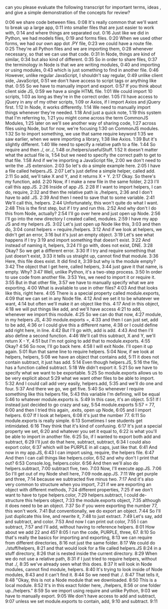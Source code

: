 can you please evaluate the following transcript for important terms, ideas , and give a simple demonstration of the concepts for review? 

0:06
we share code between files.
0:08
It's really common that we'll want to break up a large app,
0:11
into smaller files that are just easier to work with,
0:14
and where things are separated out.
0:16
Just like we did in Python, we had models files,
0:19
and forms files.
0:20
When we used other forms, we had our own app dot .PY file,
0:23
we could have a route file.
0:25
They're all Python files and we are importing them,
0:28
whenever necessary, so that we can use that code.
0:31
In Node, things are kind of similar,
0:34
but also kind of different.
0:35
So in order to share files,
0:37
the terminology in Node is that we are writing modules,
0:40
and importing or using modules,
0:43
which is just something to find in another file.
0:46
However, unlike regular JavaScript, I shouldn't say regular,
0:49
unlike client side, JavaScript,
0:51
we don't have access to script tags or anything like that.
0:55
So we have to manually import and export.
0:57
If you think about client side JS,
0:59
we have a single HTML file.
1:01
We could import 10 scripts,
1:03
as long as they're in the correct order.
1:05
I'll have access to jQuery in any of my other scripts,
1:09
or Axios, if I import Axios and jQuery first.
1:12
In Node, it works differently.
1:14
We need to manually import things whenever they're needed.
1:18
And just a quick note,
1:19
this system that I'm referring to,
1:21
you might come across the term CommonJS Modules,
1:25
later on we'll see another way of sharing code,
1:27
across files using Node, but for now, we're focusing
1:30
on CommonJS modules.
1:32
So to import something, we use that same require keyword
1:35
we saw earlier, when we were importing a library,
1:38
like Axios.
1:39
But it's slightly different.
1:40
We need to specify a relative path to a file.
1:44
So require and then ./, or../,
1:48
or./helpers/usefulStuff.
1:52
It doesn't matter what the actual file is,
1:54
but we need to specify the correct path to get to that file.
1:58
And if we're importing a JavaScript file,
2:00
we don't need to write the .JS extension.
2:03
So let's do a simple example here.
2:05
I have a file called helpers.JS.
2:07
Let's just define a simple helper, called add.
2:11
So add, we'll take X and Y, and it returns X + Y.
2:17
Okay. So there's my function, add.
2:20
Now, if I make a new file in the same folder,
2:23
I'll call this app.JS.
2:26
Inside of app JS.
2:28
If I want to import helpers, I can do, require,
2:32
and then the relative path is ./helpers,
2:36
and I don't have to add .JS.
2:39
And then I need to save that to some variable.
2:41
We'll call this, helpers.
2:44
Unfortunately, this won't quite do what I want.
2:48
This is the first step, but if I try and run this.
2:52
And why don't I do this from Node, actually?
2:54
I'll go over here and just open up Node.
2:56
I'll go into the new directory I created called, modules.
2:59
I have my app JS and my helpers JS.
3:02
Let's just open up Node like this,
3:03
and then do,
3:04
const helpers = require./helpers.
3:12
And if we look at helpers, we didn't get an error,
3:16
but it's just an empty object.
3:19
Let's see what happens if I try
3:19
and import something that doesn't exist.
3:22
And instead of naming it, helpers,
3:24
I'll go with, does not exist, DNE.
3:28
Okay? So we get a different error.
3:30
If I try and require something that just doesn't exist,
3:33
it tells us straight up, cannot find that module.
3:36
Here, this file does exist. It did find it,
3:39
but why is the module empty?
3:42
The object that I get here, called helpers,
3:44
just gave it that name, is empty. Why?
3:47
Well, unlike Python, it's a two-step process.
3:50
In order to use code from another file.
3:53
Yes, we need to import it or require it.
3:55
But in that other file,
3:57
we have to manually specify what we are exporting.
4:00
What is available to use in other files?
4:03
And that looks like this, right here.
4:05
There is a special property called module.exports,
4:09
that we can set in any Node file.
4:12
And we set it to be whatever we want,
4:14
but often we'll make it an object like this.
4:17
And in this object,
4:18
we will put things like add, and we'll have access
4:21
to add, whenever we import this module.
4:25
So we can do that now,
4:27
module, in my helpers JS,
4:30
module.exports =,
4:33
and then I can just set, add to be add,
4:36
or I could give this a different name,
4:38
or I could define add right here, in line.
4:42
But I'll go with, add is add.
4:43
And then I'll also define a second function.
4:46
We'll call this subtract, X and Y, we'll return X - Y,
4:51
but I'm not going to add that to module.exports.
4:55
Okay?
4:56
So now, I'll go back here.
4:58
I will exit Node. I'll open it up again.
5:01
Run that same line to require helpers.
5:04
Now, if we look at helpers, helpers,
5:08
we have an object that contains add,
5:11
it does not contain subtract, it just has add.
5:14
Even though helpers.JS,
5:16
the file, has a function called subtract.
5:18
We didn't export it.
5:21
So we have to specify what we want to be exportable.
5:25
So module.exports allows us to be very explicit about
5:29
what we want other files to be able to import.
5:32
And I could call add very easily, helpers.add,
5:35
and we'll do one and four.
5:37
And there we go, we get five.
5:40
So whenever I require something like this helpers file,
5:43
this variable I'm defining, will be equal
5:46
to whatever module.exports is.
5:49
In this case, it's an object.
5:51
If I instead just decided to go crazy and say,
5:54
module.exports
5:57
= 77,
6:00
and then I tried this again, .exits, open up Node,
6:05
and I import helpers.
6:07
If I look at helpers,
6:08
it's just the number 77.
6:11
So module.exports is really simple.
6:13
Sometimes I see students get intimidated.
6:16
They think that it's kind of confusing.
6:17
It's just a special property we set,
6:20
and whatever you set it equal to,
6:22
is what you'll be able to import in another file.
6:25
So, if I wanted to export both add and subtract,
6:29
I'll just do that here, subtract, subtract,
6:34
I could also export color,
6:37
which will be PURPLE in all caps, just like that.
6:41
And now in my app.JS,
6:43
I can import using, require, the helpers file.
6:47
And then I can call things like helpers.color,
6:52
and why don't I print that out?
6:53
Console.log, helpers.color.
6:56
And then we'll also do helpers.subtract,
7:00
subtract five, two.
7:03
Now, I'll execute app.JS.
7:06
So I'll get out of my Node shell here,
7:09
node.app.JS.
7:11
We get purple and three,
7:14
because we subtracted five minus two.
7:17
And it's also very common to structure when you import,
7:21
if we are exporting an object with different methods,
7:24
different properties,
7:25
if we don't want to have to type helpers.color,
7:29
helpers.subtract, I could de-structure this helpers object,
7:33
the module.exports object,
7:35
although it does need to be an object.
7:37
So if you were exporting the number 77, this won't work.
7:41
But conventionally, we do export an object.
7:44
So I'll just duplicate this line, and rewrite it,
7:48
to just extract.
7:49
Let's say, add and subtract, and color.
7:53
And now I can print out color,
7:55
I can subtract,
7:57
and I'll add, without having to reference helpers.
8:01
How about we add 22 and 45?
8:05
I run the code, PURPLE, three, 67.
8:10
So that's really the basics for importing and exporting,
8:13
we can require from different directories,
8:16
not just the same folder.
8:17
We could do ./stuff/helpers,
8:21
and that would look for a file called helpers.JS
8:24
in a stuff directory,
8:26
that is nested inside the current directory.
8:29
When we do not use a relative path,
8:31
if I just tried to require helpers, without that ./,
8:35
we've already seen what this does.
8:37
It will look in Node modules, cannot find module, helpers.
8:40
It's trying to look inside of Node modules,
8:43
and it can't find it.
8:44
So we need that ./.
8:47
That tells it,
8:48
"Okay, this is not a Node module that we downloaded.
8:50
This is a local module.
8:52
It's in this exact folder here, ./helpers,
8:56
or one folder up../helpers."
8:59
So we import using require and unlike Python,
9:03
we have to manually export.
9:05
We don't have access to add and subtract,
9:07
unless we set module.exports to contain, add,
9:10
and subtract.
9:11
